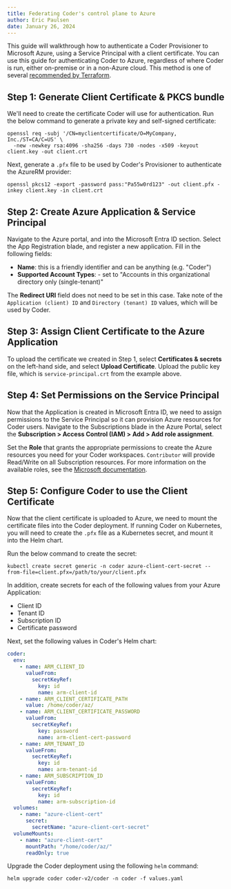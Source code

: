 ```yaml
---
title: Federating Coder's control plane to Azure
author: Eric Paulsen
date: January 26, 2024
---
```


This guide will walkthrough how to authenticate a Coder Provisioner to Microsoft
Azure, using a Service Principal with a client certificate. You can use this
guide for authenticating Coder to Azure, regardless of where Coder is run,
either on-premise or in a non-Azure cloud. This method is one of several
[recommended by Terraform](https://registry.terraform.io/providers/hashicorp/azurerm/latest/docs#authenticating-to-azure).

## Step 1: Generate Client Certificate & PKCS bundle

We'll need to create the certificate Coder will use for authentication. Run the
below command to generate a private key and self-signed certificate:

```console
openssl req -subj '/CN=myclientcertificate/O=MyCompany, Inc./ST=CA/C=US' \
  -new -newkey rsa:4096 -sha256 -days 730 -nodes -x509 -keyout client.key -out client.crt
```

Next, generate a `.pfx` file to be used by Coder's Provisioner to authenticate
the AzureRM provider:

```console
openssl pkcs12 -export -password pass:"Pa55w0rd123" -out client.pfx -inkey client.key -in client.crt
```

## Step 2: Create Azure Application & Service Principal

Navigate to the Azure portal, and into the Microsoft Entra ID section. Select
the App Registration blade, and register a new application. Fill in the
following fields:

- **Name**: this is a friendly identifier and can be anything (e.g. "Coder")
- **Supported Account Types**: - set to "Accounts in this organizational
  directory only (single-tenant)"

The **Redirect URI** field does not need to be set in this case. Take note of
the `Application (client) ID` and `Directory (tenant) ID` values, which will be
used by Coder.

## Step 3: Assign Client Certificate to the Azure Application

To upload the certificate we created in Step 1, select **Certificates &
secrets** on the left-hand side, and select **Upload Certificate**. Upload the
public key file, which is `service-principal.crt` from the example above.

## Step 4: Set Permissions on the Service Principal

Now that the Application is created in Microsoft Entra ID, we need to assign
permissions to the Service Principal so it can provision Azure resources for
Coder users. Navigate to the Subscriptions blade in the Azure Portal, select the
**Subscription > Access Control (IAM) > Add > Add role assignment**.

Set the **Role** that grants the appropriate permissions to create the Azure
resources you need for your Coder workspaces. `Contributor` will provide
Read/Write on all Subscription resources. For more information on the available
roles, see the
[Microsoft documentation](https://learn.microsoft.com/en-us/azure/role-based-access-control/built-in-roles).

## Step 5: Configure Coder to use the Client Certificate

Now that the client certificate is uploaded to Azure, we need to mount the
certificate files into the Coder deployment. If running Coder on Kubernetes, you
will need to create the `.pfx` file as a Kubernetes secret, and mount it into
the Helm chart.

Run the below command to create the secret:

```console
kubectl create secret generic -n coder azure-client-cert-secret --from-file=client.pfx=/path/to/your/client.pfx
```

In addition, create secrets for each of the following values from your Azure
Application:

- Client ID
- Tenant ID
- Subscription ID
- Certificate password

Next, set the following values in Coder's Helm chart:

```yaml
coder:
  env:
    - name: ARM_CLIENT_ID
      valueFrom:
        secretKeyRef:
          key: id
          name: arm-client-id
    - name: ARM_CLIENT_CERTIFICATE_PATH
      value: /home/coder/az/
    - name: ARM_CLIENT_CERTIFICATE_PASSWORD
      valueFrom:
        secretKeyRef:
          key: password
          name: arm-client-cert-password
    - name: ARM_TENANT_ID
      valueFrom:
        secretKeyRef:
          key: id
          name: arm-tenant-id
    - name: ARM_SUBSCRIPTION_ID
      valueFrom:
        secretKeyRef:
          key: id
          name: arm-subscription-id
  volumes:
    - name: "azure-client-cert"
      secret:
        secretName: "azure-client-cert-secret"
  volumeMounts:
    - name: "azure-client-cert"
      mountPath: "/home/coder/az/"
      readOnly: true
```

Upgrade the Coder deployment using the following `helm` command:

```console
helm upgrade coder coder-v2/coder -n coder -f values.yaml
```
